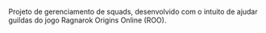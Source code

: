Projeto de gerenciamento de squads, desenvolvido com o intuito de ajudar guildas do jogo Ragnarok Origins Online (ROO).